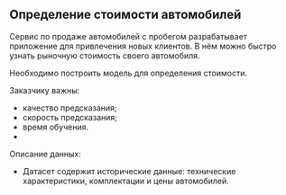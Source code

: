 ## Определение стоимости автомобилей
Сервис по продаже автомобилей с пробегом разрабатывает приложение для привлечения новых клиентов. В нём можно быстро узнать рыночную стоимость своего автомобиля.

Необходимо построить модель для определения стоимости.

Заказчику важны:
- качество предсказания;
- скорость предсказания;
- время обучения.
- 
Описание данных:
- Датасет содержит исторические данные: технические характеристики, комплектации и цены автомобилей.



